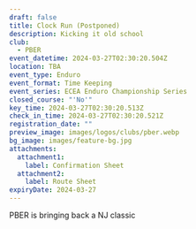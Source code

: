 ```yaml
---
draft: false
title: Clock Run (Postponed)
description: Kicking it old school
club:
  - PBER
event_datetime: 2024-03-27T02:30:20.504Z
location: TBA
event_type: Enduro
event_format: Time Keeping
event_series: ECEA Enduro Championship Series
closed_course: "'No'"
key_time: 2024-03-27T02:30:20.513Z
check_in_time: 2024-03-27T02:30:20.521Z
registration_date: ""
preview_image: images/logos/clubs/pber.webp
bg_image: images/feature-bg.jpg
attachments:
  attachment1:
    label: Confirmation Sheet
  attachment2:
    label: Route Sheet
expiryDate: 2024-03-27
---
```

PBER is bringing back a NJ classic